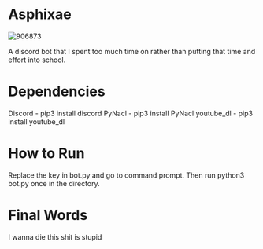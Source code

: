 # Asphixae
![906873](https://user-images.githubusercontent.com/58087709/102176189-c4cf6300-3e55-11eb-9331-1c0895b9a736.jpg)

A discord bot that I spent too much time on rather than putting that time and effort into school.


# Dependencies

Discord - pip3 install discord
PyNacl - pip3 install PyNacl
youtube_dl - pip3 install youtube_dl


# How to Run

Replace the key in bot.py and go to command prompt. Then run python3 bot.py once in the directory.

# Final Words

I wanna die this shit is stupid
